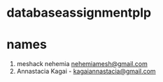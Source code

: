 # databaseassignmentplp
# names 
1. meshack nehemia nehemiamesh@gmail.com
2. Annastacia Kagai - kagaiannastacia@gmail.com
